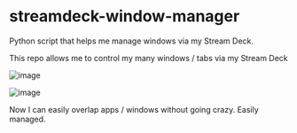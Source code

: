 # streamdeck-window-manager
Python script that helps me manage windows via my Stream Deck.

This repo allows me to control my many windows / tabs via my Stream Deck

![image](https://github.com/user-attachments/assets/12765e0c-222c-49ed-b6d6-1d0e48d71b50)


![image](https://github.com/user-attachments/assets/13cdc4fa-b52d-4db4-93fd-e2b7488a8e9a)


Now I can easily overlap apps / windows without going crazy. Easily managed.
